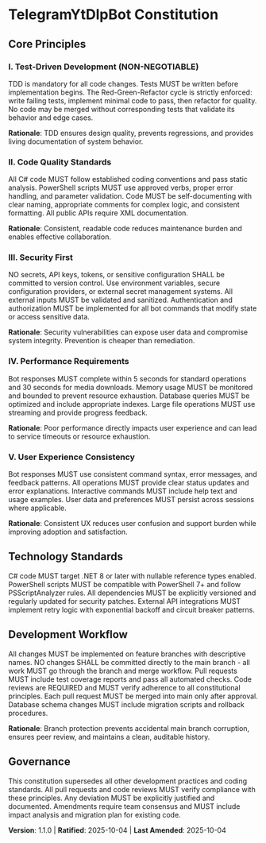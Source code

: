 <!--
Sync Impact Report:
- Version change: 1.0.0 → 1.1.0 (MINOR - new governance requirement added)
- Modified principles: Development Workflow - Added mandatory branch protection requirement
- Changes summary:
  * Added: "NO changes SHALL be committed directly to the main branch"
  * Added: "all work MUST go through the branch and merge workflow"
  * Added: "Each pull request MUST be merged into main only after approval"
  * Added: Rationale explaining branch protection benefits
- Added sections: none
- Removed sections: none
- Templates requiring updates:
  ✅ plan-template.md - Already references feature branches appropriately
  ✅ spec-template.md - Already uses feature branch workflow
  ✅ tasks-template.md - No changes needed, execution context independent
  ✅ agent-file-template.md - No changes needed
- Command prompts reviewed:
  ✅ All prompts - No updates needed, already work with feature branches
- Follow-up TODOs: none
-->

# TelegramYtDlpBot Constitution

## Core Principles

### I. Test-Driven Development (NON-NEGOTIABLE)
TDD is mandatory for all code changes. Tests MUST be written before implementation begins. The Red-Green-Refactor cycle is strictly enforced: write failing tests, implement minimal code to pass, then refactor for quality. No code may be merged without corresponding tests that validate its behavior and edge cases.

**Rationale**: TDD ensures design quality, prevents regressions, and provides living documentation of system behavior.

### II. Code Quality Standards
All C# code MUST follow established coding conventions and pass static analysis. PowerShell scripts MUST use approved verbs, proper error handling, and parameter validation. Code MUST be self-documenting with clear naming, appropriate comments for complex logic, and consistent formatting. All public APIs require XML documentation.

**Rationale**: Consistent, readable code reduces maintenance burden and enables effective collaboration.

### III. Security First
NO secrets, API keys, tokens, or sensitive configuration SHALL be committed to version control. Use environment variables, secure configuration providers, or external secret management systems. All external inputs MUST be validated and sanitized. Authentication and authorization MUST be implemented for all bot commands that modify state or access sensitive data.

**Rationale**: Security vulnerabilities can expose user data and compromise system integrity. Prevention is cheaper than remediation.

### IV. Performance Requirements
Bot responses MUST complete within 5 seconds for standard operations and 30 seconds for media downloads. Memory usage MUST be monitored and bounded to prevent resource exhaustion. Database queries MUST be optimized and include appropriate indexes. Large file operations MUST use streaming and provide progress feedback.

**Rationale**: Poor performance directly impacts user experience and can lead to service timeouts or resource exhaustion.

### V. User Experience Consistency
Bot responses MUST use consistent command syntax, error messages, and feedback patterns. All operations MUST provide clear status updates and error explanations. Interactive commands MUST include help text and usage examples. User data and preferences MUST persist across sessions where applicable.

**Rationale**: Consistent UX reduces user confusion and support burden while improving adoption and satisfaction.

## Technology Standards

C# code MUST target .NET 8 or later with nullable reference types enabled. PowerShell scripts MUST be compatible with PowerShell 7+ and follow PSScriptAnalyzer rules. All dependencies MUST be explicitly versioned and regularly updated for security patches. External API integrations MUST implement retry logic with exponential backoff and circuit breaker patterns.

## Development Workflow

All changes MUST be implemented on feature branches with descriptive names. NO changes SHALL be committed directly to the main branch - all work MUST go through the branch and merge workflow. Pull requests MUST include test coverage reports and pass all automated checks. Code reviews are REQUIRED and MUST verify adherence to all constitutional principles. Each pull request MUST be merged into main only after approval. Database schema changes MUST include migration scripts and rollback procedures.

**Rationale**: Branch protection prevents accidental main branch corruption, ensures peer review, and maintains a clean, auditable history.

## Governance

This constitution supersedes all other development practices and coding standards. All pull requests and code reviews MUST verify compliance with these principles. Any deviation MUST be explicitly justified and documented. Amendments require team consensus and MUST include impact analysis and migration plan for existing code.

**Version**: 1.1.0 | **Ratified**: 2025-10-04 | **Last Amended**: 2025-10-04
